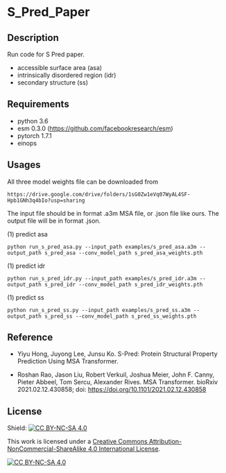 # S_Pred_Paper

## Description
Run code for S Pred paper.
- accessible surface area (asa)
- intrinsically disordered region (idr)
- secondary structure (ss)

## Requirements
- python 3.6
- esm 0.3.0 (https://github.com/facebookresearch/esm)
- pytorch 1.7.1
- einops

## Usages

All three model weights file can be downloaded from 
```
https://drive.google.com/drive/folders/1sG0Zw1eVq07WyAL4SF-Hpb1GNh3q4bIo?usp=sharing
```
The input file should be in format .a3m MSA file, or .json file like ours.
The output file will be in format .json.

(1) predict asa
```
python run_s_pred_asa.py --input_path examples/s_pred_asa.a3m --output_path s_pred_asa --conv_model_path s_pred_asa_weights.pth
```

(1) predict idr
```
python run_s_pred_idr.py --input_path examples/s_pred_idr.a3m --output_path s_pred_idr --conv_model_path s_pred_idr_weights.pth
```

(1) predict ss
```
python run_s_pred_ss.py --input_path examples/s_pred_ss.a3m --output_path s_pred_ss --conv_model_path s_pred_ss_weights.pth
```


## Reference

- Yiyu Hong, Juyong Lee, Junsu Ko. S-Pred: Protein Structural Property Prediction Using MSA Transformer.

- Roshan Rao, Jason Liu, Robert Verkuil, Joshua Meier, John F. Canny, Pieter Abbeel, Tom Sercu, Alexander Rives. MSA Transformer. bioRxiv 2021.02.12.430858; doi: https://doi.org/10.1101/2021.02.12.430858


## License
Shield: [![CC BY-NC-SA 4.0][cc-by-nc-sa-shield]][cc-by-nc-sa]

This work is licensed under a
[Creative Commons Attribution-NonCommercial-ShareAlike 4.0 International License][cc-by-nc-sa].

[![CC BY-NC-SA 4.0][cc-by-nc-sa-image]][cc-by-nc-sa]

[cc-by-nc-sa]: http://creativecommons.org/licenses/by-nc-sa/4.0/
[cc-by-nc-sa-image]: https://licensebuttons.net/l/by-nc-sa/4.0/88x31.png
[cc-by-nc-sa-shield]: https://img.shields.io/badge/License-CC%20BY--NC--SA%204.0-lightgrey.svg


